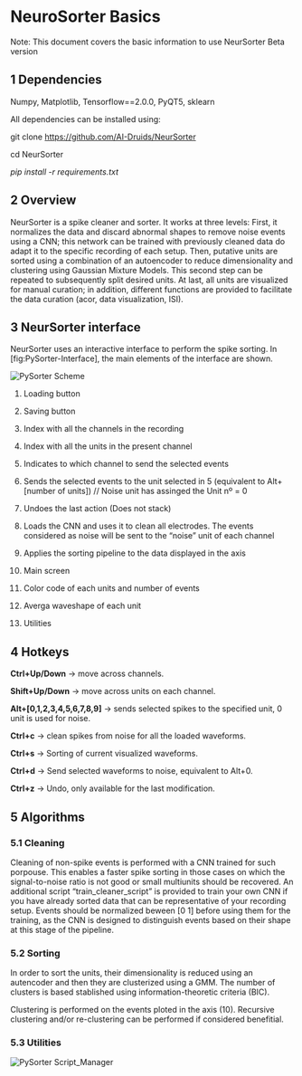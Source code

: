 # NeuroSorter Basics

Note: This document covers the basic information to use NeurSorter Beta version

## 1 Dependencies

Numpy, Matplotlib, Tensorflow==2.0.0, PyQT5, sklearn 

All dependencies can be installed using:

git clone https://github.com/AI-Druids/NeurSorter

cd NeurSorter

_pip install -r requirements.txt_

## 2 Overview

NeurSorter is a spike cleaner and sorter. It works at three levels: First, it normalizes the data and discard abnormal shapes to remove noise events using a CNN; this network can be trained with previously cleaned data do adapt it to the specific recording of each setup. Then, putative units are sorted using a combination of an autoencoder to reduce dimensionality and clustering using Gaussian Mixture Models. This second step can be repeated to subsequently split desired units. At last, all units are visualized for manual curation; in addition, different functions are provided to facilitate the data curation (acor, data visualization, ISI).

## 3 NeurSorter interface


NeurSorter uses an interactive interface to perform the spike sorting. In [fig:PySorter-Interface], the main elements of the interface are shown.

![PySorter Scheme](https://raw.githubusercontent.com/AI-Druids/PySorter/master/Images/scheme_PySorter.PNG?token=AKY2HR2K6JKUG2FTQLKMXYK6R43TY)

1) Loading button

2) Saving button

3) Index with all the channels in the recording

4) Index with all the units in the present channel

5) Indicates to which channel to send the selected events

6) Sends the selected events to the unit selected in 5 (equivalent to Alt+[number of units]) // Noise unit has assinged the Unit nº = 0

7) Undoes the last action (Does not stack)

8) Loads the CNN and uses it to clean all electrodes. The events considered as noise will be sent to the “noise” unit of each channel

9) Applies the sorting pipeline to the data displayed in the axis

10) Main screen

11) Color code of each units and number of events

12) Averga waveshape of each unit

13) Utilities

## 4 Hotkeys
**Ctrl+Up/Down** -> move across channels.

**Shift+Up/Down** -> move across units on each channel.

**Alt+[0,1,2,3,4,5,6,7,8,9]** -> sends selected spikes to the specified unit, 0 unit is used for noise.

**Ctrl+c** -> clean spikes from noise for all the loaded waveforms.

**Ctrl+s** -> Sorting of current visualized waveforms.

**Ctrl+d** -> Send selected waveforms to noise, equivalent to Alt+0.

**Ctrl+z** -> Undo, only available for the last modification.

## 5 Algorithms

### 5.1 Cleaning

Cleaning of non-spike events is performed with a CNN trained for such porpouse. This enables a faster spike sorting in those cases on which the signal-to-noise ratio is not good or small multiunits should be recovered. An additional script “train_cleaner_script” is provided to train your own CNN if you have already sorted data that can be representative of your recording setup. Events should be normalized beween [0 1] before using them for the training, as the CNN is designed to distinguish events based on their shape at this stage of the pipeline.

### 5.2 Sorting

In order to sort the units, their dimensionality is reduced using an autencoder and then they are clusterized using a GMM. The number of clusters is based stablished using information-theoretic criteria (BIC).

Clustering is performed on the events ploted in the axis (10). Recursive clustering and/or re-clustering can be performed if considered benefitial.

### 5.3 Utilities

![PySorter Script_Manager](https://raw.githubusercontent.com/AI-Druids/PySorter/master/Images/scheme_PySorter_2.PNG?token=AKY2HR7H62MNICEUCJSVW4S6R43RK)


